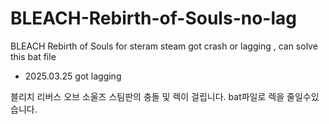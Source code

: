 # BLEACH-Rebirth-of-Souls-no-lag

BLEACH Rebirth of Souls for steram
steam got crash or lagging , can solve this bat  file
- 2025.03.25 got lagging



블리치 리버스 오브 소울즈
스팀판의 충돌 및 렉이 걸립니다. bat파일로 렉을 줄일수있습니다.
